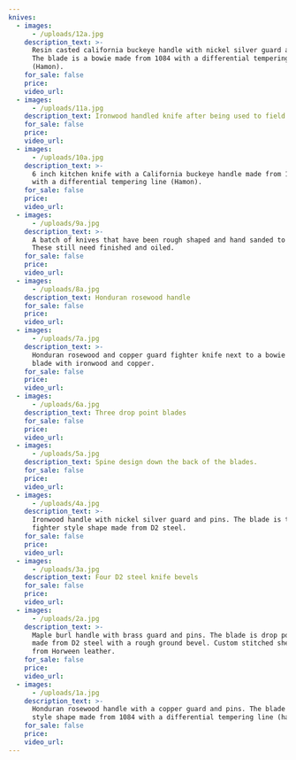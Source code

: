 ```yaml
---
knives:
  - images: 
      - /uploads/12a.jpg
    description_text: >-
      Resin casted california buckeye handle with nickel silver guard and pins.
      The blade is a bowie made from 1084 with a differential tempering line
      (Hamon).
    for_sale: false
    price:
    video_url:
  - images: 
      - /uploads/11a.jpg
    description_text: Ironwood handled knife after being used to field dress an elk
    for_sale: false
    price:
    video_url:
  - images: 
      - /uploads/10a.jpg
    description_text: >-
      6 inch kitchen knife with a California buckeye handle made from 1084 steel
      with a differential tempering line (Hamon).
    for_sale: false
    price:
    video_url:
  - images: 
      - /uploads/9a.jpg
    description_text: >-
      A batch of knives that have been rough shaped and hand sanded to 120 grit.
      These still need finished and oiled.
    for_sale: false
    price:
    video_url:
  - images: 
      - /uploads/8a.jpg
    description_text: Honduran rosewood handle
    for_sale: false
    price:
    video_url:
  - images: 
      - /uploads/7a.jpg
    description_text: >-
      Honduran rosewood and copper guard fighter knife next to a bowie style
      blade with ironwood and copper.
    for_sale: false
    price:
    video_url:
  - images: 
      - /uploads/6a.jpg
    description_text: Three drop point blades
    for_sale: false
    price:
    video_url:
  - images: 
      - /uploads/5a.jpg
    description_text: Spine design down the back of the blades.
    for_sale: false
    price:
    video_url:
  - images: 
      - /uploads/4a.jpg
    description_text: >-
      Ironwood handle with nickel silver guard and pins. The blade is the
      fighter style shape made from D2 steel.
    for_sale: false
    price:
    video_url:
  - images: 
      - /uploads/3a.jpg
    description_text: Four D2 steel knife bevels
    for_sale: false
    price:
    video_url:
  - images: 
      - /uploads/2a.jpg
    description_text: >-
      Maple burl handle with brass guard and pins. The blade is drop point shape
      made from D2 steel with a rough ground bevel. Custom stitched sheath made
      from Horween leather.
    for_sale: false
    price:
    video_url:
  - images: 
      - /uploads/1a.jpg
    description_text: >-
      Honduran rosewood handle with a copper guard and pins. The blade is bowie
      style shape made from 1084 with a differential tempering line (hamon).
    for_sale: false
    price:
    video_url:
---
```

